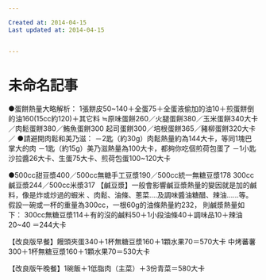 ```yaml
---

Created at: 2014-04-15
Last updated at: 2014-04-15


---
```


# 未命名記事


●蛋餅熱量大略解析： 1張餅皮50~140＋全蛋75＋全蛋液偷加的油10＋煎蛋餅倒的油160(15cc約120)＋其它料 ≒原味蛋餅260／火腿蛋餅380／玉米蛋餅340大卡／肉鬆蛋餅380／鮪魚蛋餅300 起司蛋餅300／培根蛋餅365／豬柳蛋餅320大卡／ ●請避開肉鬆和美乃滋： －2匙（約30g）肉鬆熱量約為144大卡，等同1塊巴掌大的肉 －1匙（約15g）美乃滋熱量為100大卡，都夠你吃個煎荷包蛋了 －1小匙沙拉醬26大卡、生蛋75大卡、煎荷包蛋100~120大卡 

●500cc甜豆漿400／500cc無糖手工豆漿190／500cc統一無糖豆漿178 300cc鹹豆漿244／500cc米漿317 【鹹豆漿】一般會影響鹹豆漿熱量的變因就是加的鹹料，像是炸或炒過的蝦米 、肉鬆、油條、蔥菜....及調味醬油糖醋、辣油......等。 假設一碗或一杯的重量為300cc，一根60g的油條熱量約232， 則鹹漿熱量如下： 300cc無糖豆漿114＋有的沒的鹹料50＋1小段油條40＋調味品10＋辣油20~40 ＝244大卡

【改良版早餐】饅頭夾蛋340＋1杯無糖豆漿160＋1顆水果70＝570大卡 中烤蕃薯300＋1杯無糖豆漿160＋1顆水果70＝530大卡

【改良版午晚餐】1碗飯＋1低脂肉（主菜）＋3份青菜＝580大卡

